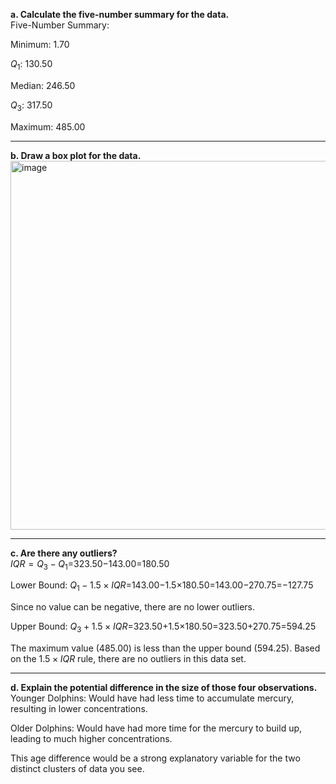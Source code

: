 **a. Calculate the five-number summary for the data.**  
Five-Number Summary:

Minimum: 1.70

$Q_1$: 130.50

Median: 246.50

$Q_3$: 317.50

Maximum: 485.00

---
**b. Draw a box plot for the data.**  
<img width="787" height="590" alt="image" src="https://github.com/user-attachments/assets/6438299a-f25e-4fc5-a445-ae284b574d37" />

---
**c. Are there any outliers?**  
$IQR=Q_3−Q_1$=323.50−143.00=180.50

Lower Bound: $Q_1−1.5×IQR$=143.00−1.5×180.50=143.00−270.75=−127.75

Since no value can be negative, there are no lower outliers.

Upper Bound: $Q_3+1.5×IQR$=323.50+1.5×180.50=323.50+270.75=594.25

The maximum value (485.00) is less than the upper bound (594.25).
Based on the $1.5×IQR$ rule, there are no outliers in this data set.

---
**d. Explain the potential difference in the size of those four observations.**  
Younger Dolphins: Would have had less time to accumulate mercury, resulting in lower concentrations.

Older Dolphins: Would have had more time for the mercury to build up, leading to much higher concentrations.

This age difference would be a strong explanatory variable for the two distinct clusters of data you see.
